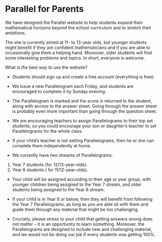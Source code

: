# Parallel for Parents

We have designed the Parallel website to help students expand their mathematical horizons beyond the school curriculum and to stretch their ambitions.

The site is currently aimed at 11- to 13-year olds, but younger students might benefit if they are confident mathematicians and if you are able to occasionally give them a helping hand. Moreover, older students will find some interesting problems and topics. In short, everyone is welcome.

What is the best way to use the website?

*	Students should sign up and create a free account (everything is free).

*	We issue a new Parallelogram each Friday, and students are encouraged to complete it by Sunday evening.

*	The Parallelogram is marked and the score is returned to the student, along with access to the answer sheet. Going through the answer sheet is probably even more important than going through the question sheet.

*	We are encouraging teachers to assign Parallelograms to their top set students, so you could encourage your son or daughter’s teacher to set Parallelograms for the whole class.

*	If your child’s teacher is not setting Parallelograms, then he or she can complete them independently at home.

*	We currently have two streams of Parallelograms:
1. Year 7 students (for 12/13-year-olds).
2. Year 8 students ( for 11/12-year-olds).

*	Your child will be assigned according to their age or year group, with younger children being assigned to the Year 7 stream, and older students being assigned to the Year 8 stream.

*	If your child is in Year 6 or below, then they will benefit from following the Year 7 Parallelograms, as long as you are able sit with them and guide them through any material that might be too challenging.

*	Crucially, please stress to your child that getting answers wrong does not matter – it is an opportunity to learn something. Moreover, the Parallelograms are designed to include new and challenging material, and we would not be doing our job if every students was getting 100%.
